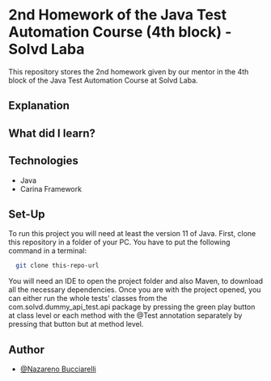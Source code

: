 # 2nd Homework of the Java Test Automation Course (4th block) - Solvd Laba
This repository stores the 2nd homework given by our mentor in the 4th block of
the Java Test Automation Course at Solvd Laba. 

## Explanation



## What did I learn?


## Technologies

- Java
- Carina Framework

## Set-Up

To run this project you will need at least the version 11 of Java.
First, clone this repository in a folder of your PC.
You have to put the following command in a terminal:

```bash
  git clone this-repo-url
```
You will need an IDE to open the project folder and also Maven, to download
all the necessary dependencies. Once you are with the project opened, you
can either run the whole tests' classes from the com.solvd.dummy_api_test.api 
package by pressing the green play button at class level or each method with 
the @Test annotation separately by pressing that button but at method level.

## Author

- [@Nazareno Bucciarelli](https://github.com/nazabucciarelli)